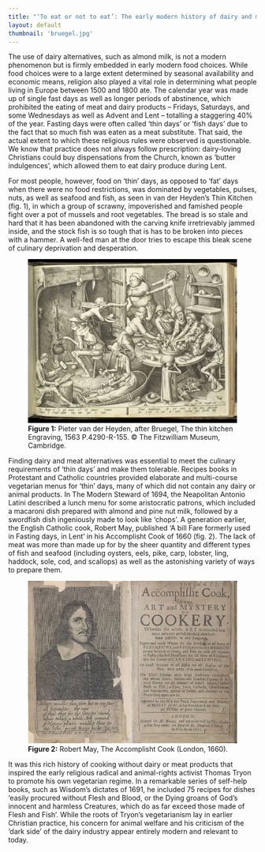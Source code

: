 ```yaml
---
title: "‘To eat or not to eat’: The early modern history of dairy and meat alternatives"
layout: default
thumbnail: 'bruegel.jpg'
---
```


The use of dairy alternatives, such as almond milk, is not a modern phenomenon but is firmly embedded in early modern food choices. While food choices were to a large extent determined by seasonal availability and economic means, religion also played a vital role in determining what people living in Europe between 1500 and 1800 ate. The calendar year was made up of single fast days as well as longer periods of abstinence, which prohibited the eating of meat and dairy products – Fridays, Saturdays, and some Wednesdays as well as Advent and Lent – totalling a staggering 40% of the year. Fasting days were often called ‘thin days’ or ‘fish days’ due to the fact that so much fish was eaten as a meat substitute. That said, the actual extent to which these religious rules were observed is questionable. We know that practice does not always follow prescription: dairy-loving Christians could buy dispensations from the Church, known as ‘butter indulgences’, which allowed them to eat dairy produce during Lent.

For most people, however, food on ‘thin’ days, as opposed to ‘fat’ days when there were no food restrictions, was dominated by vegetables, pulses, nuts, as well as seafood and fish, as seen in van der Heyden’s Thin Kitchen (fig. 1), in which a group of scrawny, impoverished and famished people fight over a pot of mussels and root vegetables. The bread is so stale and hard that it has been abandoned with the carving knife irretrievably jammed inside, and the stock fish is so tough that is has to be broken into pieces with a hammer. A well-fed man at the door tries to escape this bleak scene of culinary deprivation and desperation.


<figure class="figure col-md-12">
  <img src="/images/discover/P.4290-R-155_1_201811_amt49_dc1.jpg" class="figure-img img-fluid rounded" alt="Pieter van der Heyden, after Bruegel, The thin kitchen Engraving, 1563 P.4290-R-155.">
  <figcaption class="figure-caption">
    <strong>Figure 1:</strong> Pieter van der Heyden, after Bruegel, The thin kitchen Engraving, 1563 P.4290-R-155. &copy; The Fitzwilliam Museum, Cambridge.
  </figcaption>
</figure>

Finding dairy and meat alternatives was essential to meet the culinary requirements of ‘thin days’ and make them tolerable. Recipes books in Protestant and Catholic countries provided elaborate and multi-course vegetarian menus for ‘thin’ days, many of which did not contain any dairy or animal products. In The Modern Steward of 1694, the Neapolitan Antonio Latini described a lunch menu for some aristocratic patrons, which included a macaroni dish prepared with almond and pine nut milk, followed by a swordfish dish ingeniously made to look like ‘chops’. A generation earlier, the English Catholic cook, Robert May, published ‘A bill Fare formerly used in Fasting days, in Lent’ in his Accomplisht Cook of 1660 (fig. 2). The lack of meat was more than made up for by the sheer quantity and different types of fish and seafood (including oysters, eels, pike, carp, lobster, ling, haddock, sole, cod, and scallops) as well as the astonishing variety of ways to prepare them.

<figure class="figure col-md-8">
  <img src="/images/discover/robertmay.jpg" class="figure-img img-fluid rounded" alt="Robert May, The Accomplisht Cook ">
  <figcaption class="figure-caption">
    <strong>Figure 2:</strong> Robert May, The Accomplisht Cook (London, 1660).
  </figcaption>
</figure>

It was this rich history of cooking without dairy or meat products that inspired the early religious radical and animal-rights activist Thomas Tryon to promote his own vegetarian regime. In a remarkable series of self-help books, such as Wisdom’s dictates of 1691, he included 75 recipes for dishes ‘easily procured without Flesh and Blood, or the Dying groans of God’s innocent and harmless Creatures, which do as far exceed those made of Flesh and Fish’. While the roots of Tryon’s vegetarianism lay in earlier Christian practice, his concern for animal welfare and his criticism of the ‘dark side’ of the dairy industry appear entirely modern and relevant to today.
